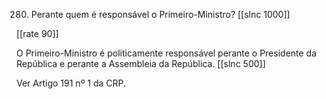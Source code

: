 280. Perante quem é responsável o Primeiro-Ministro?
[[slnc 1000]]

[[rate 90]]

O Primeiro-Ministro é politicamente responsável perante o Presidente da República e perante a Assembleia da República.
[[slnc 500]]

Ver Artigo 191 nº 1 da CRP.
